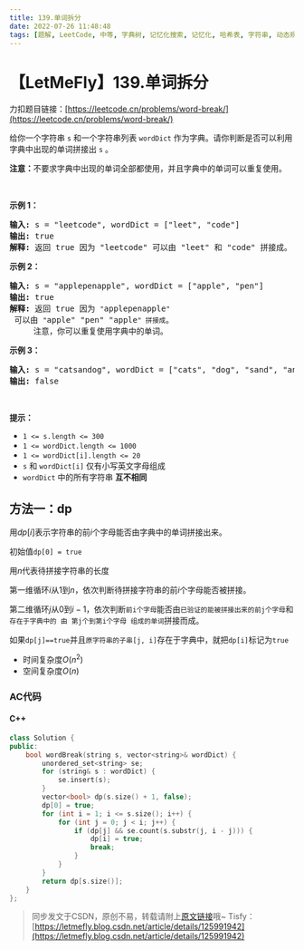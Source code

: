 ```yaml
---
title: 139.单词拆分
date: 2022-07-26 11:48:48
tags: [题解, LeetCode, 中等, 字典树, 记忆化搜索, 记忆化, 哈希表, 字符串, 动态规划, dp]
---
```


# 【LetMeFly】139.单词拆分

力扣题目链接：[https://leetcode.cn/problems/word-break/](https://leetcode.cn/problems/word-break/)

<p>给你一个字符串 <code>s</code> 和一个字符串列表 <code>wordDict</code> 作为字典。请你判断是否可以利用字典中出现的单词拼接出 <code>s</code> 。</p>

<p><strong>注意：</strong>不要求字典中出现的单词全部都使用，并且字典中的单词可以重复使用。</p>

<p>&nbsp;</p>

<p><strong>示例 1：</strong></p>

<pre>
<strong>输入:</strong> s = "leetcode", wordDict = ["leet", "code"]
<strong>输出:</strong> true
<strong>解释:</strong> 返回 true 因为 "leetcode" 可以由 "leet" 和 "code" 拼接成。
</pre>

<p><strong>示例 2：</strong></p>

<pre>
<strong>输入:</strong> s = "applepenapple", wordDict = ["apple", "pen"]
<strong>输出:</strong> true
<strong>解释:</strong> 返回 true 因为 <code>"</code>applepenapple<code>"</code> 可以由 <code>"</code>apple" "pen" "apple<code>" 拼接成</code>。
&nbsp;    注意，你可以重复使用字典中的单词。
</pre>

<p><strong>示例 3：</strong></p>

<pre>
<strong>输入:</strong> s = "catsandog", wordDict = ["cats", "dog", "sand", "and", "cat"]
<strong>输出:</strong> false
</pre>

<p>&nbsp;</p>

<p><strong>提示：</strong></p>

<ul>
	<li><code>1 &lt;= s.length &lt;= 300</code></li>
	<li><code>1 &lt;= wordDict.length &lt;= 1000</code></li>
	<li><code>1 &lt;= wordDict[i].length &lt;= 20</code></li>
	<li><code>s</code> 和 <code>wordDict[i]</code> 仅有小写英文字母组成</li>
	<li><code>wordDict</code> 中的所有字符串 <strong>互不相同</strong></li>
</ul>


    
## 方法一：dp

用$dp[i]$表示字符串的前$i$个字母能否由字典中的单词拼接出来。

初始值```dp[0] = true```

用$n$代表待拼接字符串的长度

第一维循环$i$从$1$到$n$，依次判断待拼接字符串的前$i$个字母能否被拼接。

第二维循环$j$从$0$到$i - 1$，依次判断```前i个字母```能否由```已验证的能被拼接出来的前j个字母```和```存在于字典中的 由 第j个到第i个字母 组成的单词```拼接而成。

如果```dp[j]==true```并且```原字符串的子串[j, i]```存在于字典中，就把```dp[i]```标记为```true```

+ 时间复杂度$O(n^2)$
+ 空间复杂度$O(n)$

### AC代码

#### C++

```cpp
class Solution {
public:
    bool wordBreak(string s, vector<string>& wordDict) {
        unordered_set<string> se;
        for (string& s : wordDict) {
            se.insert(s);
        }
        vector<bool> dp(s.size() + 1, false);
        dp[0] = true;
        for (int i = 1; i <= s.size(); i++) {
            for (int j = 0; j < i; j++) {
                if (dp[j] && se.count(s.substr(j, i - j))) {
                    dp[i] = true;
                    break;
                }
            }
        }
        return dp[s.size()];
    }
};
```

> 同步发文于CSDN，原创不易，转载请附上[原文链接](https://blog.tisfy.eu.org/2022/07/26/LeetCode%200139.%E5%8D%95%E8%AF%8D%E6%8B%86%E5%88%86/)哦~
> Tisfy：[https://letmefly.blog.csdn.net/article/details/125991942](https://letmefly.blog.csdn.net/article/details/125991942)

